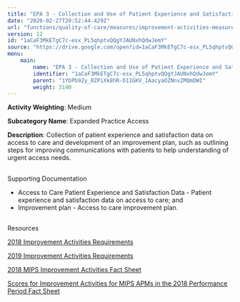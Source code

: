 ```yaml
---
title: "EPA 3 - Collection and Use of Patient Experience and Satisfaction Data on Access"
date: "2020-02-27T20:52:44.429Z"
url: "functions/quality-of-care/measures/improvement-activities-measures/2018-improvement-activities/epa-3-collection-and-use-of-patient-experience-and-satisfaction-data-on-access.html"
version: 12
id: "1aCaF3MkETgC7c-esx_PL5qhptvQQgYJAUNxhQdwJemY"
source: "https://drive.google.com/open?id=1aCaF3MkETgC7c-esx_PL5qhptvQQgYJAUNxhQdwJemY"
menu:
    main:
        name: "EPA 3 - Collection and Use of Patient Experience and Satisfaction Data on Access"
        identifier: "1aCaF3MkETgC7c-esx_PL5qhptvQQgYJAUNxhQdwJemY"
        parent: "1YbPb92y_0ZPiXk8hR-D11GKV_1AacyaOZNnv2MQmDWI"
        weight: 3140
---
```









**Activity Weighting**: Medium

**Subcategory Name**: Expanded Practice Access

**Description**: Collection of patient experience and satisfaction data on access to care and development of an improvement plan, such as outlining steps for improving communications with patients to help understanding of urgent access needs.







## 

Supporting Documentation

* Access to Care Patient Experience and Satisfaction Data - Patient experience and satisfaction data on access to care; and 
* Improvement plan - Access to care improvement plan.







## 

Resources

[2018 Improvement Activities Requirements](https://qpp.cms.gov/mips/improvement-activities?py=2018)

[2019 Improvement Activities Requirements](https://qpp.cms.gov/mips/improvement-activities?py=2019)

[2018 MIPS Improvement Activities Fact Sheet](https://qpp.cms.gov/resource/2018%20MIPS%20Improvement%20Activities%20Fact%20Sheet)

[Scores for Improvement Activities for MIPS APMs in the 2018 Performance Period Fact Sheet](https://qpp.cms.gov/resource/2018%20MIPS%20APMs%20improvement%20Activities%20scores%20fact%20sheet)

